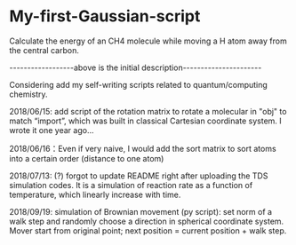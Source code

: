 # My-first-Gaussian-script
Calculate the energy of an CH4 molecule while moving a H atom away from the central carbon.

------------------above is the initial description----------------------

Considering add my self-writing scripts related to quantum/computing chemistry.

2018/06/15: add script of the rotation matrix to rotate a molecular in "obj" to match “import”, which was built in classical Cartesian coordinate system. I wrote it one year ago...

2018/06/16：Even if very naive, I would add the sort matrix to sort atoms into a certain order (distance to one atom)

2018/07/13: (?) forgot to update README right after uploading the TDS simulation codes. It is a simulation of reaction rate as a function of temperature, which linearly increase with time.

2018/09/19: simulation of Brownian movement (py script): set norm of a walk step and randomly choose a direction in spherical coordinate system. Mover start from original point; next position = current position + walk step.

